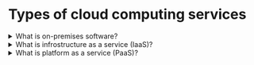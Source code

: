 # Types of cloud computing services

<details>
  <summary>What is on-premises software?</summary>

On-premises software (abbreviated to on-prem, and incorrectly referred to as on-premise) is installed and runs on computers on the premises of the person or organization using the software, rather than at a remote facility such as a server farm or cloud.

[More >>](https://en.wikipedia.org/wiki/On-premises_software)

</details>

<details>
  <summary>What is infrostructure as a service (IaaS)?</summary>

Infrastructure as a service (IaaS) is a type of cloud computing service that offers essential compute, storage, and networking resources on demand, on a pay-as-you-go basis. IaaS is one of the four types of cloud services, along with software as a service (SaaS), platform as a service (PaaS), and serverless.

**Common IaaS business scenarios**

- Lift-and-shift migration
- Test and development
- Storage, backup, and recovery
- Web apps
- High-performance computing

**Advantages of IaaS**

- Reduces capital expenditures and optimizes costs
- Increases scale and performance of IT workloads
- Increases stability, reliability, and supportability
- Improves business continuity and disaster recovery
- Enhances security
- Helps you innovate and get new apps to users faster

[More >>](https://azure.microsoft.com/en-us/resources/cloud-computing-dictionary/what-is-iaas/)

</details>

<details>
  <summary>What is platform as a service (PaaS)?</summary>

Platform as a service (PaaS) is a complete development and deployment environment in the cloud, with resources that enable you to deliver everything from simple cloud-based apps to sophisticated, cloud-enabled enterprise applications. You purchase the resources you need from a cloud service provider on a pay-as-you-go basis and access them over a secure Internet connection.

**Common PaaS business scenarios**

- Development framework.
- Analytics or business intelligence.
- Additional services.

**Advantages of PaaS**

- Cut coding time.
- Add development capabilities without adding staff.
- Develop for multiple platforms—including mobile—more easily.
- Use sophisticated tools affordably.
- Support geographically distributed development teams.
- Efficiently manage the application lifecycle.

[More >>](https://azure.microsoft.com/en-us/resources/cloud-computing-dictionary/what-is-paas/)

</details>
